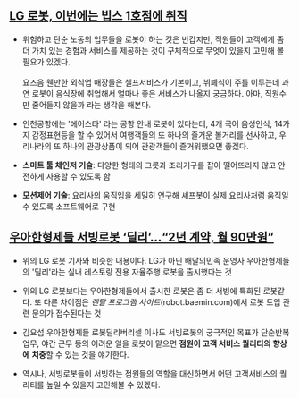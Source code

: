 ## [LG 로봇, 이번에는 빕스 1호점에 취직](http://www.bloter.net/archives/362091)

- 위험하고 단순 노동의 업무들을 로봇이 하는 것은 반갑지만, 직원들이 고객에게 좀 더 가치 있는 경험과 서비스를 제공하는 것이 구체적으로 무엇이 있을지 고민해 볼 필요가 있겠다. <br><br>
  요즈음 웬만한 외식업 매장들은 셀프서비스가 기본이고, 뷔폐식이 주를 이루는데 과연 로봇이 음식장에 취업해서 얼마나 좋은 서비스가 나올지 궁금하다. 아마, 직원수만 줄어들지 않을까 라는 생각을 해본다.

- 인천공항에는 '에어스타' 라는 공항 안내 로봇이 있다는데, 4개 국어 음성인식, 14가지 감정표현등을 할 수 있어서 여행객들의 또 하나의 즐거운 볼거리를 선사하고, 우리나라의 또 하나의 관광상품이 되어 관광객들이 즐거워했으면 좋겠다.

- **스마트 툴 체인저 기술**: 다양한 형태의 그릇과 조리기구를 잡아 떨어뜨리지 않고 안전하게 사용할 수 있도록 함
- **모션제어 기술**: 요리사의 움직임을 세밀히 연구해 셰프봇이 실제 요리사처럼 움직일 수 있도록 소프트웨어로 구현

## [우아한형제들 서빙로봇 ‘딜리’…“2년 계약, 월 90만원”](https://www.bloter.net/archives/361340)

- 위의 LG 로봇 기사와 비슷한 내용이다. LG가 아닌 배달의민족 운영사 우아한형제들의 '딜리'라는 실내 레스토랑 전용 자율주행 로봇을 출시했다는 것
- 위의 LG 로봇보다는 우아한형제들에서 출시한 로봇은 좀 더 서빙에 특화된 로봇같다. 또 다른 차이점은 _렌탈 프로그램 사이트_(robot.baemin.com)에서 로봇 도입 관련 문의가 접수된다는 것
- 김요섭 우아한형제들 로봇딜리버리셀 이사도 서빙로봇의 궁극적인 목표가 단순반복 업무, 야간 근무 등의 어려운 일을 로봇이 맡으면 **점원이 고객 서비스 퀄리티의 향상에 치중**할 수 있는 것을 얘기한다.

- 역시나, 서빙로봇들이 서빙하는 점원들의 역할을 대신하면서 어떤 고객서비스의 퀄리티를 높일 수 있을지 고민해볼 수 있겠다.
